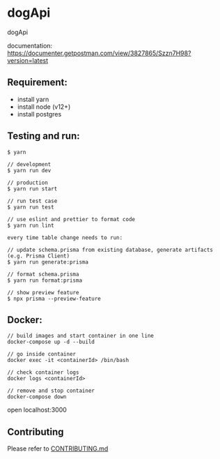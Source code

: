 # dogApi

dogApi

documentation: https://documenter.getpostman.com/view/3827865/Szzn7H98?version=latest

## Requirement:

- install yarn
- install node (v12+)
- install postgres

## Testing and run:

```
$ yarn

// development
$ yarn run dev

// production
$ yarn run start

// run test case
$ yarn run test

// use eslint and prettier to format code
$ yarn run lint
```

```
every time table change needs to run:

// update schema.prisma from existing database, generate artifacts (e.g. Prisma Client)
$ yarn run generate:prisma

// format schema.prisma
$ yarn run format:prisma

// show preview feature
$ npx prisma --preview-feature
```

## Docker:

```
// build images and start container in one line
docker-compose up -d --build

// go inside container
docker exec -it <containerId> /bin/bash

// check container logs
docker logs <containerId>

// remove and stop container
docker-compose down
```

open localhost:3000

## Contributing

Please refer to [CONTRIBUTING.md](https://github.com/yeukfei02/dogApi/blob/master/CONTRIBUTING.md)
